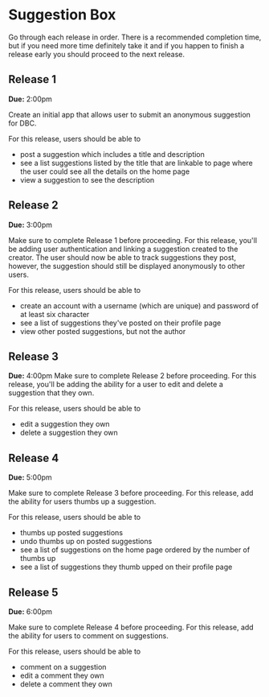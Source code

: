 # Suggestion Box

Go through each release in order. There is a recommended completion time, but if you need more time definitely take it and if you happen to finish a release early you should proceed to the next release.

## Release 1

**Due:** 2:00pm

Create an initial app that allows user to submit an anonymous suggestion for DBC. 

For this release, users should be able to

- post a suggestion which includes a title and description
- see a list suggestions listed by the title that are linkable to page where the user could see all the details on the home page
- view a suggestion to see the description

## Release 2

**Due:** 3:00pm

Make sure to complete Release 1 before proceeding. For this release, you'll be adding user authentication and linking a suggestion created to the creator. The user should now be able to track suggestions they post, however, the suggestion should still be displayed anonymously to other users.

For this release, users should be able to

- create an account with a username (which are unique) and password of at least six character
- see a list of suggestions they've posted on their profile page
- view other posted suggestions, but not the author

## Release 3

**Due:** 4:00pm
Make sure to complete Release 2 before proceeding. For this release, you'll be adding the ability for a user to edit and delete a suggestion that they own.

For this release, users should be able to

- edit a suggestion they own
- delete a suggestion they own


## Release 4

**Due:** 5:00pm

Make sure to complete Release 3 before proceeding. For this release, add the ability for users thumbs up a suggestion.

For this release, users should be able to

- thumbs up posted suggestions
- undo thumbs up on posted suggestions
- see a list of suggestions on the home page ordered by the number of thumbs up
- see a list of suggestions they thumb upped on their profile page

## Release 5

**Due:** 6:00pm

Make sure to complete Release 4 before proceeding. For this release, add the ability for users to comment on suggestions.

For this release, users should be able to

- comment on a suggestion
- edit a comment they own
- delete a comment they own
